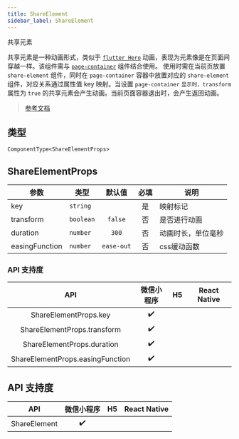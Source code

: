 ```yaml
---
title: ShareElement
sidebar_label: ShareElement
---
```


共享元素

共享元素是一种动画形式，类似于 [`flutter Hero`](https://flutterchina.club/animations/hero-animations/) 动画，表现为元素像是在页面间穿越一样。该组件需与 [`page-container`](https://developers.weixin.qq.com/miniprogram/dev/component/page-container.html) 组件结合使用。
使用时需在当前页放置 `share-element` 组件，同时在 `page-container` 容器中放置对应的 `share-element` 组件，对应关系通过属性值 key 映射。当设置 `page-container` `显示时，transform` 属性为 `true` 的共享元素会产生动画。当前页面容器退出时，会产生返回动画。

> [参考文档](https://developers.weixin.qq.com/miniprogram/dev/component/share-element.html)

## 类型

```tsx
ComponentType<ShareElementProps>
```

## ShareElementProps

| 参数 | 类型 | 默认值 | 必填 | 说明 |
| --- | --- | :---: | :---: | --- |
| key | `string` |  | 是 | 映射标记 |
| transform | `boolean` | `false` | 否 | 是否进行动画 |
| duration | `number` | `300` | 否 | 动画时长，单位毫秒 |
| easingFunction | `number` | `ease-out` | 否 | css缓动函数 |

### API 支持度

| API | 微信小程序 | H5 | React Native |
| :---: | :---: | :---: | :---: |
| ShareElementProps.key | ✔️ |  |  |
| ShareElementProps.transform | ✔️ |  |  |
| ShareElementProps.duration | ✔️ |  |  |
| ShareElementProps.easingFunction | ✔️ |  |  |

## API 支持度

| API | 微信小程序 | H5 | React Native |
| :---: | :---: | :---: | :---: |
| ShareElement | ✔️ |  |  |

